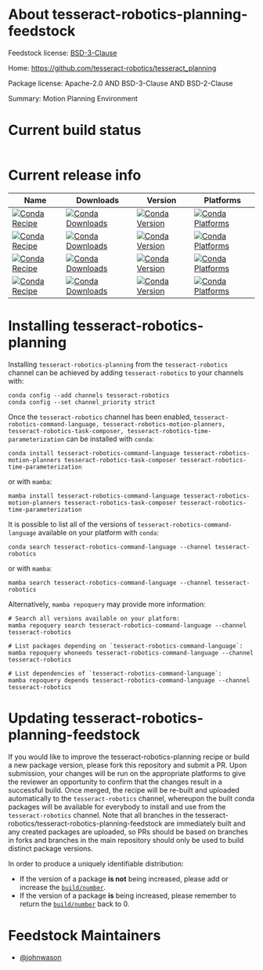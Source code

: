 About tesseract-robotics-planning-feedstock
===========================================

Feedstock license: [BSD-3-Clause](https://github.com/tesseract-robotics/tesseract-robotics-planning-feedstock/blob/main/LICENSE.txt)

Home: https://github.com/tesseract-robotics/tesseract_planning

Package license: Apache-2.0 AND BSD-3-Clause AND BSD-2-Clause

Summary: Motion Planning Environment

Current build status
====================


<table>
</table>

Current release info
====================

| Name | Downloads | Version | Platforms |
| --- | --- | --- | --- |
| [![Conda Recipe](https://img.shields.io/badge/recipe-tesseract--robotics--command--language-green.svg)](https://anaconda.org/tesseract-robotics/tesseract-robotics-command-language) | [![Conda Downloads](https://img.shields.io/conda/dn/tesseract-robotics/tesseract-robotics-command-language.svg)](https://anaconda.org/tesseract-robotics/tesseract-robotics-command-language) | [![Conda Version](https://img.shields.io/conda/vn/tesseract-robotics/tesseract-robotics-command-language.svg)](https://anaconda.org/tesseract-robotics/tesseract-robotics-command-language) | [![Conda Platforms](https://img.shields.io/conda/pn/tesseract-robotics/tesseract-robotics-command-language.svg)](https://anaconda.org/tesseract-robotics/tesseract-robotics-command-language) |
| [![Conda Recipe](https://img.shields.io/badge/recipe-tesseract--robotics--motion--planners-green.svg)](https://anaconda.org/tesseract-robotics/tesseract-robotics-motion-planners) | [![Conda Downloads](https://img.shields.io/conda/dn/tesseract-robotics/tesseract-robotics-motion-planners.svg)](https://anaconda.org/tesseract-robotics/tesseract-robotics-motion-planners) | [![Conda Version](https://img.shields.io/conda/vn/tesseract-robotics/tesseract-robotics-motion-planners.svg)](https://anaconda.org/tesseract-robotics/tesseract-robotics-motion-planners) | [![Conda Platforms](https://img.shields.io/conda/pn/tesseract-robotics/tesseract-robotics-motion-planners.svg)](https://anaconda.org/tesseract-robotics/tesseract-robotics-motion-planners) |
| [![Conda Recipe](https://img.shields.io/badge/recipe-tesseract--robotics--task--composer-green.svg)](https://anaconda.org/tesseract-robotics/tesseract-robotics-task-composer) | [![Conda Downloads](https://img.shields.io/conda/dn/tesseract-robotics/tesseract-robotics-task-composer.svg)](https://anaconda.org/tesseract-robotics/tesseract-robotics-task-composer) | [![Conda Version](https://img.shields.io/conda/vn/tesseract-robotics/tesseract-robotics-task-composer.svg)](https://anaconda.org/tesseract-robotics/tesseract-robotics-task-composer) | [![Conda Platforms](https://img.shields.io/conda/pn/tesseract-robotics/tesseract-robotics-task-composer.svg)](https://anaconda.org/tesseract-robotics/tesseract-robotics-task-composer) |
| [![Conda Recipe](https://img.shields.io/badge/recipe-tesseract--robotics--time--parameterization-green.svg)](https://anaconda.org/tesseract-robotics/tesseract-robotics-time-parameterization) | [![Conda Downloads](https://img.shields.io/conda/dn/tesseract-robotics/tesseract-robotics-time-parameterization.svg)](https://anaconda.org/tesseract-robotics/tesseract-robotics-time-parameterization) | [![Conda Version](https://img.shields.io/conda/vn/tesseract-robotics/tesseract-robotics-time-parameterization.svg)](https://anaconda.org/tesseract-robotics/tesseract-robotics-time-parameterization) | [![Conda Platforms](https://img.shields.io/conda/pn/tesseract-robotics/tesseract-robotics-time-parameterization.svg)](https://anaconda.org/tesseract-robotics/tesseract-robotics-time-parameterization) |

Installing tesseract-robotics-planning
======================================

Installing `tesseract-robotics-planning` from the `tesseract-robotics` channel can be achieved by adding `tesseract-robotics` to your channels with:

```
conda config --add channels tesseract-robotics
conda config --set channel_priority strict
```

Once the `tesseract-robotics` channel has been enabled, `tesseract-robotics-command-language, tesseract-robotics-motion-planners, tesseract-robotics-task-composer, tesseract-robotics-time-parameterization` can be installed with `conda`:

```
conda install tesseract-robotics-command-language tesseract-robotics-motion-planners tesseract-robotics-task-composer tesseract-robotics-time-parameterization
```

or with `mamba`:

```
mamba install tesseract-robotics-command-language tesseract-robotics-motion-planners tesseract-robotics-task-composer tesseract-robotics-time-parameterization
```

It is possible to list all of the versions of `tesseract-robotics-command-language` available on your platform with `conda`:

```
conda search tesseract-robotics-command-language --channel tesseract-robotics
```

or with `mamba`:

```
mamba search tesseract-robotics-command-language --channel tesseract-robotics
```

Alternatively, `mamba repoquery` may provide more information:

```
# Search all versions available on your platform:
mamba repoquery search tesseract-robotics-command-language --channel tesseract-robotics

# List packages depending on `tesseract-robotics-command-language`:
mamba repoquery whoneeds tesseract-robotics-command-language --channel tesseract-robotics

# List dependencies of `tesseract-robotics-command-language`:
mamba repoquery depends tesseract-robotics-command-language --channel tesseract-robotics
```




Updating tesseract-robotics-planning-feedstock
==============================================

If you would like to improve the tesseract-robotics-planning recipe or build a new
package version, please fork this repository and submit a PR. Upon submission,
your changes will be run on the appropriate platforms to give the reviewer an
opportunity to confirm that the changes result in a successful build. Once
merged, the recipe will be re-built and uploaded automatically to the
`tesseract-robotics` channel, whereupon the built conda packages will be available for
everybody to install and use from the `tesseract-robotics` channel.
Note that all branches in the tesseract-robotics/tesseract-robotics-planning-feedstock are
immediately built and any created packages are uploaded, so PRs should be based
on branches in forks and branches in the main repository should only be used to
build distinct package versions.

In order to produce a uniquely identifiable distribution:
 * If the version of a package **is not** being increased, please add or increase
   the [``build/number``](https://docs.conda.io/projects/conda-build/en/latest/resources/define-metadata.html#build-number-and-string).
 * If the version of a package **is** being increased, please remember to return
   the [``build/number``](https://docs.conda.io/projects/conda-build/en/latest/resources/define-metadata.html#build-number-and-string)
   back to 0.

Feedstock Maintainers
=====================

* [@johnwason](https://github.com/johnwason/)

